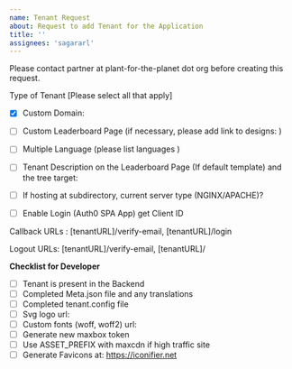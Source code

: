 ```yaml
---
name: Tenant Request
about: Request to add Tenant for the Application
title: ''
assignees: 'sagararl'
---
```


Please contact partner at plant-for-the-planet dot org before creating this request.


Type of Tenant [Please select all that apply]

- [x] Custom Domain:

- [ ] Custom Leaderboard Page (if necessary, please add link to designs: )

- [ ] Multiple Language (please list languages )

- [ ] Tenant Description on the Leaderboard Page (If default template) and the tree target:

- [ ] If hosting at subdirectory, current server type (NGINX/APACHE)?

- [ ] Enable Login (Auth0 SPA App) get Client ID

Callback URLs : [tenantURL]/verify-email, [tenantURL]/login

Logout URLs: [tenantURL]/verify-email, [tenantURL]/

**Checklist for Developer**

- [ ] Tenant is present in the Backend
- [ ] Completed Meta.json file and any translations
- [ ] Completed tenant.config file
- [ ] Svg logo url:
- [ ] Custom fonts (woff, woff2) url:
- [ ] Generate new maxbox token
- [ ] Use ASSET_PREFIX with maxcdn if high traffic site
- [ ] Generate Favicons at: https://iconifier.net

